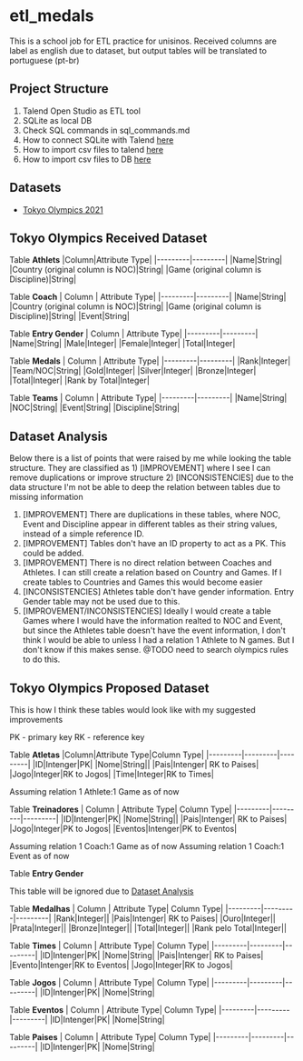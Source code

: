 # etl_medals

This is a school job for ETL practice for unisinos. Received columns are label as english due to dataset, but output tables will be translated to portuguese (pt-br)

## Project Structure

1. Talend Open Studio as ETL tool
1. SQLite as local DB
1. Check SQL commands in sql_commands.md
1. How to connect SQLite with Talend [here](https://community.talend.com/s/article/How-to-install-and-create-an-SQLite-database-and-integrate-it-with-Talend-vceCf?language=en_US)
1. How to import csv files to talend [here](https://www.youtube.com/watch?v=K7dVHiES9NY&ab_channel=AdamTech)
1. How to import csv files to DB [here](https://www.youtube.com/watch?v=CXznw2YBe2I&ab_channel=manishagupta)

## Datasets

- [Tokyo Olympics 2021](https://www.kaggle.com/arjunprasadsarkhel/2021-olympics-in-tokyo)

## Tokyo Olympics Received Dataset

Table **Athlets**
|Column|Attribute Type| 
|---------|---------|
|Name|String|
|Country (original column is NOC)|String|
|Game (original column is Discipline)|String|

Table **Coach**
| Column | Attribute Type| 
|---------|---------|
|Name|String|
|Country (original column is NOC)|String|
|Game (original column is Discipline)|String|
|Event|String|

Table **Entry Gender**
| Column | Attribute Type| 
|---------|---------|
|Name|String|
|Male|Integer|
|Female|Integer|
|Total|Integer|

Table **Medals**
| Column | Attribute Type| 
|---------|---------|
|Rank|Integer|
|Team/NOC|String|
|Gold|Integer|
|Silver|Integer|
|Bronze|Integer|
|Total|Integer|
|Rank by Total|Integer|

Table **Teams**
| Column | Attribute Type| 
|---------|---------|
|Name|String|
|NOC|String|
|Event|String|
|Discipline|String|

## Dataset Analysis

Below there is a list of points that were raised by me while looking the table structure. They are classified as 1) [IMPROVEMENT] where I see I can remove duplications or improve structure 2) [INCONSISTENCIES] due to the data structure I'm not be able to deep the relation between tables due to missing information 

1. [IMPROVEMENT] There are duplications in these tables, where NOC, Event and Discipline appear in different tables as their string values, instead of a simple reference ID.
2. [IMPROVEMENT] Tables don't have an ID property to act as a PK. This could be added.
3. [IMPROVEMENT] There is no direct relation between Coaches and Athletes. I can still create a relation based on Country and Games. If I create tables to Countries and Games this would become easier
4. [INCONSISTENCIES] Athletes table don't have gender information. Entry Gender table may not be used due to this.
5. [IMPROVEMENT/INCONSISTENCIES] Ideally I would create a table Games where I would have the information realted to NOC and Event, but since the Athletes table doesn't have the event information, I don't think I would be able to unless I had a relation 1 Athlete to N games. But I don't know if this makes sense. @TODO need to search olympics rules to do this.


## Tokyo Olympics Proposed Dataset

This is how I think these tables would look like with my suggested improvements

PK - primary key
RK - reference key

Table **Atletas**
|Column|Attribute Type|Column Type| 
|---------|---------|---------|
|ID|Intenger|PK|
|Nome|String||
|Pais|Intenger| RK to Paises|
|Jogo|Integer|RK to Jogos|
|Time|Integer|RK to Times|

Assuming relation 1 Athlete:1 Game as of now

Table **Treinadores**
| Column | Attribute Type| Column Type| 
|---------|---------|---------|
|ID|Intenger|PK|
|Nome|String||
|Pais|Intenger| RK to Paises|
|Jogo|Integer|PK to Jogos|
|Eventos|Intenger|PK to Eventos|

Assuming relation 1 Coach:1 Game as of now
Assuming relation 1 Coach:1 Event as of now

Table **Entry Gender**

This table will be ignored due to [Dataset Analysis](#dataset-analysis)

Table **Medalhas**
| Column | Attribute Type| Column Type| 
|---------|---------|---------|
|Rank|Integer||
|Pais|Intenger| RK to Paises|
|Ouro|Integer||
|Prata|Integer||
|Bronze|Integer||
|Total|Integer||
|Rank pelo Total|Integer||

Table **Times**
| Column | Attribute Type| Column Type| 
|---------|---------|---------|
|ID|Intenger|PK|
|Nome|String|
|Pais|Intenger| RK to Paises|
|Evento|Intenger|RK to Eventos|
|Jogo|Integer|RK to Jogos|

Table **Jogos**
| Column | Attribute Type| Column Type| 
|---------|---------|---------|
|ID|Intenger|PK|
|Nome|String|

Table **Eventos**
| Column | Attribute Type| Column Type| 
|---------|---------|---------|
|ID|Intenger|PK|
|Nome|String|

Table **Paises**
| Column | Attribute Type| Column Type| 
|---------|---------|---------|
|ID|Intenger|PK|
|Nome|String|
